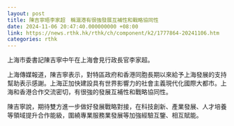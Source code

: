 ```yaml
---
layout: post
title: 陳吉寧晤李家超　稱滬港有很強發展互補性和戰略協同性
date: 2024-11-06 20:47:40.000000000 +08:00
link: https://news.rthk.hk/rthk/ch/component/k2/1777864-20241106.htm
categories: rthk
---
```


上海市委書記陳吉寧中午在上海會見行政長官李家超。

上海傳媒報道，陳吉寧表示，對特區政府和香港同胞長期以來給予上海發展的支持幫助表示感謝。上海正加快建設具有世界影響力的社會主義現代化國際大都市。上海和香港合作交流密切，有很強的發展互補性和戰略協同性。

陳吉寧說，期待雙方進一步做好發展戰略對接，在科技創新、產業發展、人才培養等領域提升合作能級，圍繞專業服務業發展等加強經驗互鑒、相互賦能。
